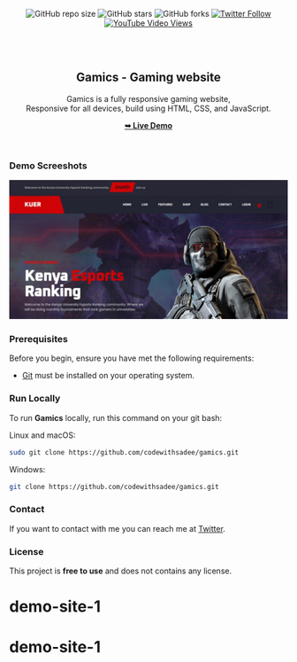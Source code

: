 <div align="center">
  
  ![GitHub repo size](https://img.shields.io/github/repo-size/codewithsadee/gamics)
  ![GitHub stars](https://img.shields.io/github/stars/codewithsadee/gamics?style=social)
  ![GitHub forks](https://img.shields.io/github/forks/codewithsadee/gamics?style=social)
[![Twitter Follow](https://img.shields.io/twitter/follow/codewithsadee_?style=social)](https://twitter.com/intent/follow?screen_name=codewithsadee_)
  [![YouTube Video Views](https://img.shields.io/youtube/views/VJKx9uLEpaU?style=social)](https://youtu.be/VJKx9uLEpaU)

  <br />
  <br />

  <h2 align="center">Gamics - Gaming website</h2>

  Gamics is a fully responsive gaming website, <br />Responsive for all devices, build using HTML, CSS, and JavaScript.

  <a href="https://codewithsadee.github.io/gamics/"><strong>➥ Live Demo</strong></a>

</div>

<br />

### Demo Screeshots

![Gamics Desktop Demo](./readme-images/desktop.png "Desktop Demo")

### Prerequisites

Before you begin, ensure you have met the following requirements:

* [Git](https://git-scm.com/downloads "Download Git") must be installed on your operating system.

### Run Locally

To run **Gamics** locally, run this command on your git bash:

Linux and macOS:

```bash
sudo git clone https://github.com/codewithsadee/gamics.git
```

Windows:

```bash
git clone https://github.com/codewithsadee/gamics.git
```

### Contact

If you want to contact with me you can reach me at [Twitter](https://www.twitter.com/codewithsadee).

### License

This project is **free to use** and does not contains any license.
# demo-site-1
# demo-site-1
